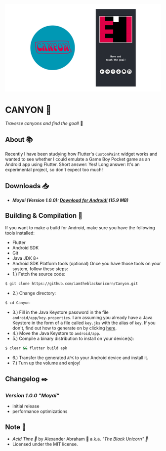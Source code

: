 <p align="center">
 <img src="assets/images/banner.png"/>
</p>

# CANYON :moyai:

*Traverse canyons and find the goal!* :moyai:

## About :books:

Recently I have been studying how Flutter's `CustomPaint` widget works and wanted to see whether I could emulate
a Game Boy Pocket game as an Android app using Flutter. Short answer: Yes! Long answer: It's an experimental project, so
don't expect too much!

## Downloads :inbox_tray:

- ***Moyai (Version 1.0.0): [Download for Android!](https://github.com/iamtheblackunicorn/Canyon/releases/download/v.1.0.0/Canyon-v1.0.0-Moyai-Release.apk) (15.9 MB)***

## Building & Compilation :hammer:
If you want to make a build for Android, make sure you have the following tools installed:
- Flutter
- Android SDK
- Git
- Java JDK 8+
- Android SDK Platform tools (optional)
Once you have those tools on your system, follow these steps:
- 1.) Fetch the source code:
```bash
$ git clone https://github.com/iamtheblackunicorn/Canyon.git
```
- 2.) Change directory:
```bash
$ cd Canyon
```
- 3.) Fill in the Java Keystore password in the file `android/app/key.properties`. I am assuming you already have a Java Keystore in the form of a file called `key.jks` with the alias of `key`. If you don't, find out how to generate on by clicking [here]().
- 4.) Move the Java Keystore to `android/app`.
- 5.) Compile a binary distribution to install on your device(s):
```bash
$ clear && flutter build apk
```
- 6.) Transfer the generated `APK` to your Android device and install it.
- 7.) Turn up the volume and enjoy!

## Changelog :black_nib:

### ***Version 1.0.0 "Moyai"***
- initial release
- performance optimizations


## Note :scroll:

- *Acid Time :moyai:* by Alexander Abraham :black_heart: a.k.a. *"The Black Unicorn" :unicorn:*
- Licensed under the MIT license.
